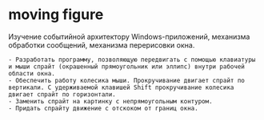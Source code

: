 # moving figure
Изучение событийной архитектору Windows-приложений, механизма обработки сообщений, механизма перерисовки окна.

	- Разработать программу, позволяющую передвигать с помощью клавиатуры и мыши спрайт (окрашенный прямоугольник или эллипс) внутри рабочей области окна.
	- Обеспечить работу колесика мыши. Прокручивание двигает спрайт по вертикали. С удерживаемой клавишей Shift прокручивание колесика двигает спрайт по горизонтали.
	- Заменить спрайт на картинку с непрямоугольным контуром.
	- Придать спрайту движение с отскоком от границ окна.
